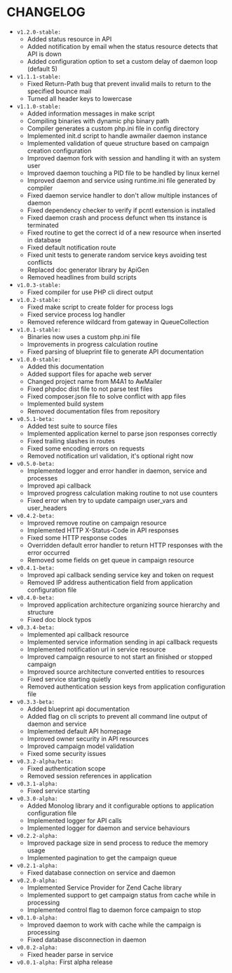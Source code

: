 CHANGELOG
=========
- `v1.2.0-stable:`
    * Added status resource in API
    * Added notification by email when the status resource detects that API is down
    * Added configuration option to set a custom delay of daemon loop (default 5)
- `v1.1.1-stable:`
    * Fixed Return-Path bug that prevent invalid mails to return to the specified bounce mail
    * Turned all header keys to lowercase
- `v1.1.0-stable:`
    * Added information messages in make script
    * Compiling binaries with dynamic php binary path
    * Compiler generates a custom php.ini file in config directory
    * Implemented init.d script to handle awmailer daemon instance
    * Implemented validation of queue structure based on campaign creation configuration
    * Improved daemon fork with session and handling it with an system user
    * Improved daemon touching a PID file to be handled by linux kernel
    * Improved daemon and service using runtime.ini file generated by compiler
    * Fixed daemon service handler to don't allow multiple instances of daemon
    * Fixed dependency checker to verify if pcntl extension is installed
    * Fixed daemon crash and process defunct when tts instance is terminated
    * Fixed routine to get the correct id of a new resource when inserted in database 
    * Fixed default notification route
    * Fixed unit tests to generate random service keys avoiding test conflicts
    * Replaced doc generator library by ApiGen
    * Removed headlines from build scripts
- `v1.0.3-stable:` 
    * Fixed compiler for use PHP cli direct output
- `v1.0.2-stable:`
    * Fixed make script to create folder for process logs
    * Fixed service process log handler
    * Removed reference wildcard from gateway in QueueCollection
- `v1.0.1-stable:`
    * Binaries now uses a custom php.ini file
    * Improvements in progress calculation routine
    * Fixed parsing of blueprint file to generate API documentation
- `v1.0.0-stable:`
    * Added this documentation
    * Added support files for apache web server
    * Changed project name from M4A1 to AwMailer
    * Fixed phpdoc dist file to not parse test files
    * Fixed composer.json file to solve conflict with app files
    * Implemented build system
    * Removed documentation files from repository
- `v0.5.1-beta:`
    * Added test suite to source files
    * Implemented application kernel to parse json responses correctly
    * Fixed trailing slashes in routes
    * Fixed some encoding errors on requests
    * Removed notification url validation, it's optional right now
- `v0.5.0-beta:`
    * Implemented logger and error handler in daemon, service and processes
    * Improved api callback 
    * Improved progress calculation making routine to not use counters
    * Fixed error when try to update campaign user_vars and user_headers
- `v0.4.2-beta:`
    * Improved remove routine on campaign resource
    * Implemented HTTP X-Status-Code in API responses
    * Fixed some HTTP response codes
    * Overridden default error handler to return HTTP responses with the error occurred
    * Removed some fields on get queue in campaign resource
- `v0.4.1-beta:`
    * Improved api callback sending service key and token on request
    * Removed IP address authentication field from application configuration file
- `v0.4.0-beta:`
    * Improved application architecture organizing source hierarchy and structure
    * Fixed doc block typos
- `v0.3.4-beta:`
    * Implemented api callback resource
    * Implemented service information sending in api callback requests
    * Implemented notification url in service resource
    * Improved campaign resource to not start an finished or stopped campaign
    * Improved source architecture converted entities to resources
    * Fixed service starting quietly
    * Removed authentication session keys from application configuration file
- `v0.3.3-beta:`
    * Added blueprint api documentation
    * Added flag on cli scripts to prevent all command line output of daemon and service
    * Implemented default API homepage
    * Improved owner security in API resources
    * Improved campaign model validation
    * Fixed some security issues
- `v0.3.2-alpha/beta:`
    * Fixed authentication scope
    * Removed session references in application
- `v0.3.1-alpha:` 
    * Fixed service starting
- `v0.3.0-alpha:`
    * Added Monolog library and it configurable options to application configuration file
    * Implemented logger for API calls
    * Implemented logger for daemon and service behaviours
- `v0.2.2-alpha:`
    * Improved package size in send process to reduce the memory usage
    * Implemented pagination to get the campaign queue
- `v0.2.1-alpha:`
    * Fixed database connection on service and daemon
- `v0.2.0-alpha:`
    * Implemented Service Provider for Zend Cache library
    * Implemented support to get campaign status from cache while in processing
    * Implemented control flag to daemon force campaign to stop
- `v0.1.0-alpha:`
    * Improved daemon to work with cache while the campaign is processing
    * Fixed database disconnection in daemon
- `v0.0.2-alpha:`
    * Fixed header parse in service
- `v0.0.1-alpha:` First alpha release